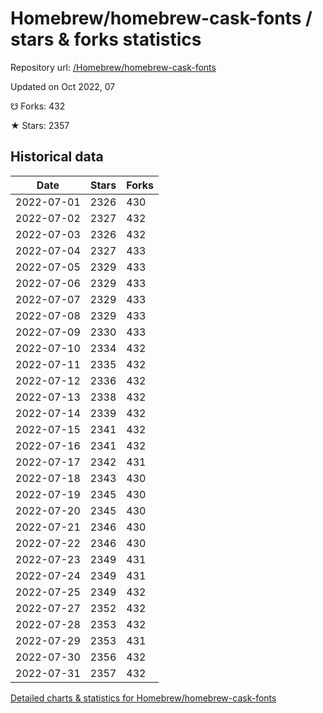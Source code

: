 # Homebrew/homebrew-cask-fonts / stars & forks statistics

Repository url: [/Homebrew/homebrew-cask-fonts](https://github.com/Homebrew/homebrew-cask-fonts)

Updated on Oct 2022, 07

☋ Forks: 432

★ Stars: 2357

## Historical data
| Date | Stars | Forks |
|------|-------|-------|
| 2022-07-01 | 2326 | 430 | 
| 2022-07-02 | 2327 | 432 | 
| 2022-07-03 | 2326 | 432 | 
| 2022-07-04 | 2327 | 433 | 
| 2022-07-05 | 2329 | 433 | 
| 2022-07-06 | 2329 | 433 | 
| 2022-07-07 | 2329 | 433 | 
| 2022-07-08 | 2329 | 433 | 
| 2022-07-09 | 2330 | 433 | 
| 2022-07-10 | 2334 | 432 | 
| 2022-07-11 | 2335 | 432 | 
| 2022-07-12 | 2336 | 432 | 
| 2022-07-13 | 2338 | 432 | 
| 2022-07-14 | 2339 | 432 | 
| 2022-07-15 | 2341 | 432 | 
| 2022-07-16 | 2341 | 432 | 
| 2022-07-17 | 2342 | 431 | 
| 2022-07-18 | 2343 | 430 | 
| 2022-07-19 | 2345 | 430 | 
| 2022-07-20 | 2345 | 430 | 
| 2022-07-21 | 2346 | 430 | 
| 2022-07-22 | 2346 | 430 | 
| 2022-07-23 | 2349 | 431 | 
| 2022-07-24 | 2349 | 431 | 
| 2022-07-25 | 2349 | 432 | 
| 2022-07-27 | 2352 | 432 | 
| 2022-07-28 | 2353 | 432 | 
| 2022-07-29 | 2353 | 431 | 
| 2022-07-30 | 2356 | 432 | 
| 2022-07-31 | 2357 | 432 | 


[Detailed charts & statistics for Homebrew/homebrew-cask-fonts](https://reviewgithub.com/rep/Homebrew/homebrew-cask-fonts)
